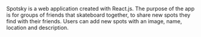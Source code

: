 Spotsky is a web application created with React.js. The purpose of the app is for groups of friends that skateboard together, to share new spots they find with their friends. Users can add new spots with an image, name, location and description.
